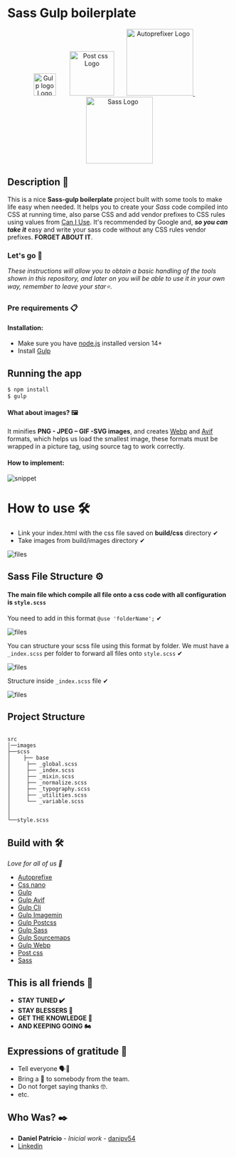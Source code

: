 # Sass Gulp boilerplate 

<p align="center">
  <a href="#" < ><img src="https://cdn.svgporn.com/logos/gulp.svg" width="50" alt="Gulp logo Logo" / ></a> &nbsp&nbsp&nbsp&nbsp&nbsp&nbsp
    <a href="#"><img src="https://cdn.svgporn.com/logos/postcss.svg" width="100" alt="Post css Logo" /></a>&nbsp&nbsp&nbsp&nbsp&nbsp&nbsp
     <a href="#"> <img src="https://cdn.svgporn.com/logos/autoprefixer.svg" width="150" alt="Autoprefixer Logo" /> </a>&nbsp&nbsp&nbsp&nbsp&nbsp&nbsp
     <a href="#"><img src="https://cdn.svgporn.com/logos/sass.svg" width="150" alt="Sass Logo" /></a>
</p>



## Description 📌

This is a nice **Sass-gulp boilerplate** project built with some tools to make life easy when  needed. It helps you to create your _Sass_ code compiled into CSS at running time, also parse CSS and add vendor prefixes to CSS rules using values from  [Can I Use](https://caniuse.com/). It's recommended by Google and, **_so you can take it_** easy and write your sass code without any CSS rules vendor prefixes. **FORGET ABOUT IT**.





### Let's go 🚀

_These instructions will allow you to obtain a basic handling of the tools shown in this repository, and later on you will be able to use it in your own way, remember to leave your star⭐._



### Pre requirements 📋


  #### Installation:
  
- Make sure you have [node.js](https://nodejs.org/en/download/) installed version 14+
- Install [Gulp](https://gulpjs.com/docs/en/getting-started/quick-start) 



## Running the app
```bash
$ npm install
$ gulp

```

#### What about images? 🖼️
It minifies **PNG - JPEG – GIF -SVG images**, and creates [Webp](https://developers.google.com/speed/webp) and [Avif](https://aomediacodec.github.io/av1-avif/) formats, which helps us load the smallest image, these formats must be wrapped in a picture tag, using source tag to work correctly.

#### **How to implement:**


  ![snippet](https://i.ibb.co/jVXYLf0/code.png)
  
  
#  **How to use  🛠️️**
 - Link your index.html with the css file saved on **build/css**  directory  ✔
 -  Take images from build/images directory ✔
   
  ![files](https://i.ibb.co/hX7sBF3/Capture.png)
  
  
##  **Sass File Structure  ⚙️️️**
#### The main file which compile all file onto a css code with all configuration is ``style.scss``
You need to  add in this format ``@use 'folderName';`` ✔

  ![files](https://i.ibb.co/MRw74XP/code.png)

You can structure your scss file using this format by folder. We must have a  ``_index.scss`` per folder to forward all files onto ``style.scss`` ✔

  ![files](https://i.ibb.co/GnmZSGL/Capture.png)
  
  Structure inside ``_index.scss`` file ✔
  
  ![files](https://i.ibb.co/GCyqkSW/code.png)
  
  

## Project Structure 

```

src
│──images
├──scss
│    ├── base
│     ├── _global.scss
│     ├── _index.scss
│     ├── _mixin.scss
│     ├── _normalize.scss
│     ├── _typography.scss
│     ├── _utilities.scss
│     └── _variable.scss
│     
│  
└──style.scss
```


## Build with  🛠️

_Love for all of us 🥰_



* [Autoprefixe](https://github.com/postcss/autoprefixer#readme) 
* [Css nano](https://cssnano.co/)
* [Gulp](https://gulpjs.com/docs/en/getting-started/quick-start/)   
* [Gulp Avif](https://github.com/dean992008/gulp-avif#readme) 
* [Gulp Cli](https://gulpjs.com/docs/en/getting-started/quick-start/) 
* [Gulp Imagemin](https://github.com/sindresorhus/gulp-imagemin#readme) 
* [Gulp Postcss](https://github.com/postcss/postcss) 
* [Gulp Sass](https://github.com/dlmanning/gulp-sass#readme) 
* [Gulp Sourcemaps](http://github.com/gulp-sourcemaps/gulp-sourcemaps) 
* [Gulp Webp](https://github.com/sindresorhus/gulp-webp#readme) 
* [Post css](postcss.org/) 
* [Sass](https://sass-lang.com/) 




## This is all friends️ 🐰



 * **STAY TUNED ✔️**
 * **STAY BLESSERS 👏**
 * **GET  THE KNOWLEDGE 🧠**
 * **AND KEEPING GOING 🏍️**





## Expressions of gratitude 🎁

* Tell everyone  🗣️📢
* Bring a 🍺 to somebody from the team. 
* Do not forget saying thanks 🤓.
* etc.

## Who Was? ✒️



- **Daniel Patricio** - *Inicial work* - [danipv54](https://github.com/danipv54) 
- [Linkedin](https://www.linkedin.com/in/dpv/) 
